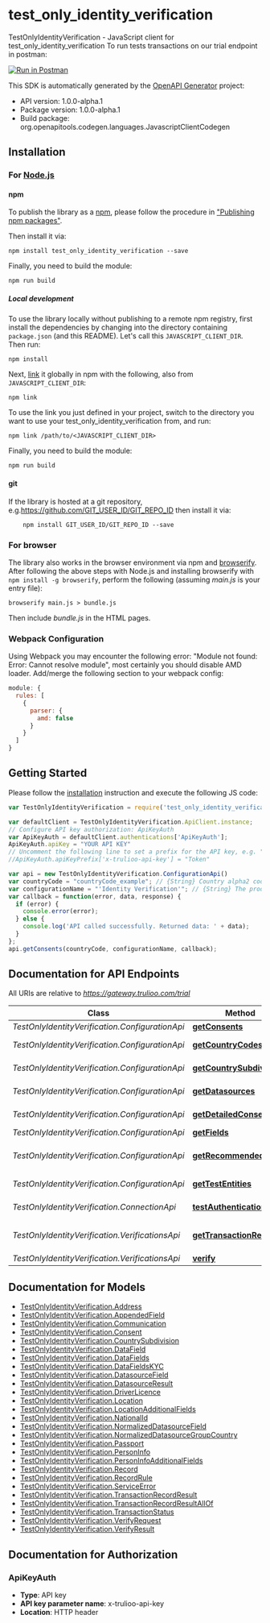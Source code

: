 # test_only_identity_verification

TestOnlyIdentityVerification - JavaScript client for test_only_identity_verification
To run tests transactions on our trial endpoint in postman:

[![Run in Postman](https://run.pstmn.io/button.svg)](https://www.getpostman.com/run-collection/a58f438d101278e2bc62)

This SDK is automatically generated by the [OpenAPI Generator](https://openapi-generator.tech) project:

- API version: 1.0.0-alpha.1
- Package version: 1.0.0-alpha.1
- Build package: org.openapitools.codegen.languages.JavascriptClientCodegen

## Installation

### For [Node.js](https://nodejs.org/)

#### npm

To publish the library as a [npm](https://www.npmjs.com/), please follow the procedure in ["Publishing npm packages"](https://docs.npmjs.com/getting-started/publishing-npm-packages).

Then install it via:

```shell
npm install test_only_identity_verification --save
```

Finally, you need to build the module:

```shell
npm run build
```

##### Local development

To use the library locally without publishing to a remote npm registry, first install the dependencies by changing into the directory containing `package.json` (and this README). Let's call this `JAVASCRIPT_CLIENT_DIR`. Then run:

```shell
npm install
```

Next, [link](https://docs.npmjs.com/cli/link) it globally in npm with the following, also from `JAVASCRIPT_CLIENT_DIR`:

```shell
npm link
```

To use the link you just defined in your project, switch to the directory you want to use your test_only_identity_verification from, and run:

```shell
npm link /path/to/<JAVASCRIPT_CLIENT_DIR>
```

Finally, you need to build the module:

```shell
npm run build
```

#### git

If the library is hosted at a git repository, e.g.https://github.com/GIT_USER_ID/GIT_REPO_ID
then install it via:

```shell
    npm install GIT_USER_ID/GIT_REPO_ID --save
```

### For browser

The library also works in the browser environment via npm and [browserify](http://browserify.org/). After following
the above steps with Node.js and installing browserify with `npm install -g browserify`,
perform the following (assuming *main.js* is your entry file):

```shell
browserify main.js > bundle.js
```

Then include *bundle.js* in the HTML pages.

### Webpack Configuration

Using Webpack you may encounter the following error: "Module not found: Error:
Cannot resolve module", most certainly you should disable AMD loader. Add/merge
the following section to your webpack config:

```javascript
module: {
  rules: [
    {
      parser: {
        amd: false
      }
    }
  ]
}
```

## Getting Started

Please follow the [installation](#installation) instruction and execute the following JS code:

```javascript
var TestOnlyIdentityVerification = require('test_only_identity_verification');

var defaultClient = TestOnlyIdentityVerification.ApiClient.instance;
// Configure API key authorization: ApiKeyAuth
var ApiKeyAuth = defaultClient.authentications['ApiKeyAuth'];
ApiKeyAuth.apiKey = "YOUR API KEY"
// Uncomment the following line to set a prefix for the API key, e.g. "Token" (defaults to null)
//ApiKeyAuth.apiKeyPrefix['x-trulioo-api-key'] = "Token"

var api = new TestOnlyIdentityVerification.ConfigurationApi()
var countryCode = "countryCode_example"; // {String} Country alpha2 code
var configurationName = "'Identity Verification'"; // {String} The product configuration. Currently \"Identity Verification\" for all products.
var callback = function(error, data, response) {
  if (error) {
    console.error(error);
  } else {
    console.log('API called successfully. Returned data: ' + data);
  }
};
api.getConsents(countryCode, configurationName, callback);

```

## Documentation for API Endpoints

All URIs are relative to *https://gateway.trulioo.com/trial*

Class | Method | HTTP request | Description
------------ | ------------- | ------------- | -------------
*TestOnlyIdentityVerification.ConfigurationApi* | [**getConsents**](docs/ConfigurationApi.md#getConsents) | **GET** /configuration/v1/consents/{configurationName}/{countryCode} | Get Consents
*TestOnlyIdentityVerification.ConfigurationApi* | [**getCountryCodes**](docs/ConfigurationApi.md#getCountryCodes) | **GET** /configuration/v1/countrycodes/{configurationName} | Get Country Codes
*TestOnlyIdentityVerification.ConfigurationApi* | [**getCountrySubdivisions**](docs/ConfigurationApi.md#getCountrySubdivisions) | **GET** /configuration/v1/countrysubdivisions/{countryCode} | Get Country Subdivisions
*TestOnlyIdentityVerification.ConfigurationApi* | [**getDatasources**](docs/ConfigurationApi.md#getDatasources) | **GET** /configuration/v1/datasources/{configurationName}/{countryCode} | Get Datasources
*TestOnlyIdentityVerification.ConfigurationApi* | [**getDetailedConsents**](docs/ConfigurationApi.md#getDetailedConsents) | **GET** /configuration/v1/detailedConsents/{configurationName}/{countryCode} | Get Detailed Consents
*TestOnlyIdentityVerification.ConfigurationApi* | [**getFields**](docs/ConfigurationApi.md#getFields) | **GET** /configuration/v1/fields/{configurationName}/{countryCode} | Get Fields
*TestOnlyIdentityVerification.ConfigurationApi* | [**getRecommendedFields**](docs/ConfigurationApi.md#getRecommendedFields) | **GET** /configuration/v1/recommendedfields/{configurationName}/{countryCode} | Get Recommended Fields
*TestOnlyIdentityVerification.ConfigurationApi* | [**getTestEntities**](docs/ConfigurationApi.md#getTestEntities) | **GET** /configuration/v1/testentities/{configurationName}/{countryCode} | Get Test Entities
*TestOnlyIdentityVerification.ConnectionApi* | [**testAuthentication**](docs/ConnectionApi.md#testAuthentication) | **GET** /connection/v1/testauthentication | Test Authentication
*TestOnlyIdentityVerification.VerificationsApi* | [**getTransactionRecord**](docs/VerificationsApi.md#getTransactionRecord) | **GET** /verifications/v1/transactionrecord/{id} | Get Transaction Record
*TestOnlyIdentityVerification.VerificationsApi* | [**verify**](docs/VerificationsApi.md#verify) | **POST** /verifications/v1/verify | Verify


## Documentation for Models

 - [TestOnlyIdentityVerification.Address](docs/Address.md)
 - [TestOnlyIdentityVerification.AppendedField](docs/AppendedField.md)
 - [TestOnlyIdentityVerification.Communication](docs/Communication.md)
 - [TestOnlyIdentityVerification.Consent](docs/Consent.md)
 - [TestOnlyIdentityVerification.CountrySubdivision](docs/CountrySubdivision.md)
 - [TestOnlyIdentityVerification.DataField](docs/DataField.md)
 - [TestOnlyIdentityVerification.DataFields](docs/DataFields.md)
 - [TestOnlyIdentityVerification.DataFieldsKYC](docs/DataFieldsKYC.md)
 - [TestOnlyIdentityVerification.DatasourceField](docs/DatasourceField.md)
 - [TestOnlyIdentityVerification.DatasourceResult](docs/DatasourceResult.md)
 - [TestOnlyIdentityVerification.DriverLicence](docs/DriverLicence.md)
 - [TestOnlyIdentityVerification.Location](docs/Location.md)
 - [TestOnlyIdentityVerification.LocationAdditionalFields](docs/LocationAdditionalFields.md)
 - [TestOnlyIdentityVerification.NationalId](docs/NationalId.md)
 - [TestOnlyIdentityVerification.NormalizedDatasourceField](docs/NormalizedDatasourceField.md)
 - [TestOnlyIdentityVerification.NormalizedDatasourceGroupCountry](docs/NormalizedDatasourceGroupCountry.md)
 - [TestOnlyIdentityVerification.Passport](docs/Passport.md)
 - [TestOnlyIdentityVerification.PersonInfo](docs/PersonInfo.md)
 - [TestOnlyIdentityVerification.PersonInfoAdditionalFields](docs/PersonInfoAdditionalFields.md)
 - [TestOnlyIdentityVerification.Record](docs/Record.md)
 - [TestOnlyIdentityVerification.RecordRule](docs/RecordRule.md)
 - [TestOnlyIdentityVerification.ServiceError](docs/ServiceError.md)
 - [TestOnlyIdentityVerification.TransactionRecordResult](docs/TransactionRecordResult.md)
 - [TestOnlyIdentityVerification.TransactionRecordResultAllOf](docs/TransactionRecordResultAllOf.md)
 - [TestOnlyIdentityVerification.TransactionStatus](docs/TransactionStatus.md)
 - [TestOnlyIdentityVerification.VerifyRequest](docs/VerifyRequest.md)
 - [TestOnlyIdentityVerification.VerifyResult](docs/VerifyResult.md)


## Documentation for Authorization



### ApiKeyAuth


- **Type**: API key
- **API key parameter name**: x-trulioo-api-key
- **Location**: HTTP header

